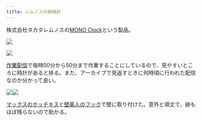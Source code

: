 ```yaml
---
title: レムノスの掛時計
---
```

株式会社タカタレムノスの[MONO Clock](https://www.amazon.co.jp/dp/B004UIT8BK)という製品。

![](https://lh5.googleusercontent.com/BlURVMFXH0JiH_LYPCHC1MMWeEHWLIi-OW8KYW5mYbUC8jtAVYD6kiRCHTYP8-BWrHAfNY84kgN_efMt5jVoKEEn4K2f6AVNqw8KcwF1EdpROA_h26YD3hLdIub_uVLrMtNoGmLyP1dbGUjWhcyFhQ)

![](https://lh3.googleusercontent.com/EfO5h5n6uCPv0BibGuo1xjJzDml_w1OmsRLfHBXrfEeLK7jgUwSjN5HTv5mAUMUzedStfIgtu9w_UHR3B8EtW6B5zo7yBuqe52u6ouUdSONv7wMyKQTbnjHhwOa9ooyKwUGeacXtuuLndX3NtTOUFQ)

[作業配信](https://www.youtube.com/channel/UC5s-KpSDGzxWPWNv94PnJHw)で毎時00分から50分まで作業することにしているので、見やすいところに時計があると捗る。また、アーカイブで見返すときに何時頃に行われた配信なのか分かって良い。

![](https://lh6.googleusercontent.com/QdZPlbZPO_MLi6ur9JbDwk4FdkL-EQkPzbuyMAxUOrOaPtb7b_AH7ptKCX4QrkA6KFdUQhUv3SgorCwQDhLl_fnKQV9wWQndBMstuybb8sJoNBQYKlcHL0Ag6OSh_otZl_qbDUgYV5aou8ARn5USAw)![](https://lh6.googleusercontent.com/JdV9RbFoWE3lU3PEeISA1UVcpq--1ebLlhn5TEim9fd8L_VZF4DMm27x-VdJIQ8AI_49ii4pgm6omt4v7bIqEQlN3XWXrd__jOcErhkoHQ7pnMcSRKflLiLOxVltg0HZSsv9vIHzI1voADcYkmNqkQ)

[マックスのホッチキス](https://www.amazon.co.jp/dp/B000O9WRWG)と[壁美人のフック](https://www.amazon.co.jp/dp/B00CU78TDG)で壁に取り付けた。意外と頑丈で、跡もほぼ残らないので助かる。
